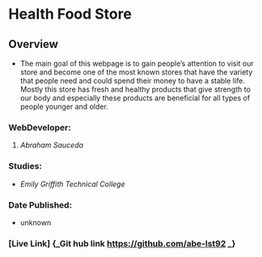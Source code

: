# Health Food Store

## Overview
* The main goal of this webpage is to gain people’s attention to visit our store and become one of the most known stores that have the variety that people need and could spend their money to have a stable life. Mostly this store has fresh and healthy products that give strength to our body and especially these products are beneficial for all types of people younger and older. 

### WebDeveloper: 
1. _Abraham Sauceda_ 

### Studies: 
* _Emily Griffith Technical College_ 

### Date Published:
* unknown

### [Live Link] {_Git hub link https://github.com/abe-lst92 _}
